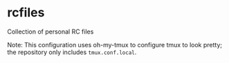 # rcfiles
Collection of personal RC files


Note: This configuration uses oh-my-tmux to configure tmux to look pretty; the repository only includes `tmux.conf.local`.
